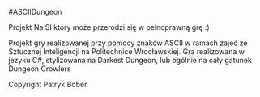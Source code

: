 #ASCIIDungeon

Projekt Na SI który może przerodzi się w pełnoprawną grę :)

Projekt gry realizowanej przy pomocy znaków ASCII w ramach zajeć ze Sztucznej Inteligencji na Politechnice Wrocławskiej.
Gra realizowana w jezyku C#, stylizowana na Darkest Dungeon, lub ogólnie na cały gatunek Dungeon Crowlers


Copyright Patryk Bober
